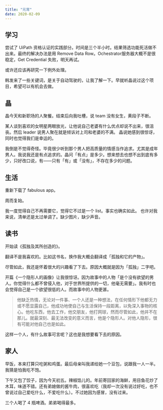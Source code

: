 ```yaml
---
title: "元宵"
date: 2020-02-09
---
```

## 学习
尝试了 UiPath 资格认证的实践部分。时间是三个半小时。结果筛选功能死活做不出来。最终的解决办法是用 Remove Data Row。Ochestrator服务器大概不是很稳定，Get Credential 失败，明天再试。

或许还应该再研究一下例外处理。

韩发来了一些关键词，是关于自动驾驶的，让我了解一下。早就听晶说过这个项目，希望可以有机会去做。

## 晶
晶今天和新职场的人聚餐。结束后向我吐槽，说 team 没有女生，黄段子不断。

某人谈到喜欢的女明星两眼放光，让他说自己老婆有什么优点却说不出来，很沮丧。然后 leader 说男人聚在就是倾诉对上司和老婆的不满。
晶说她感到很惊讶，同时也觉得我们是幸运的。

我倒是不觉得奇怪。毕竟很少听到那个男人把高质量的情感当作追求。尤其是成年男人。我说我还是有点追求的。晶问「有点」是多少。想来想去也想不出到底有多少，只好改口说，有——只有「有」或「没有」，不存在多少的问题。

## 生活
重新下载了 fabulous app。

周而复始。

我一度觉得自己不再需要它，觉得它不过是一个 list。事实也确实如此。
也许对我来说，清单还是太过单调了。缺少图片，缺少声音。

## 读书
开始读《孤独及其所创造的》。

翻译不是我喜欢的。比如这书名，换作我大概会翻译成「孤独和它的产物」。

尽管如此，我还是怀着很大的兴趣看了下去。原因大概就是因为「孤独」二字吧。

开篇《一个隐形人的画像》让我很惊讶。因为故事中的人物「是个没有欲望的男人。你觉得什么都不曾侵入他，对于世界所提供的一切，他毫无需要」。我有时也会觉得自己是一个欲望很低的人。而故事中的人物更甚。

> 他缺乏热情，无论对一件事、一个人还是一种想法，在任何情形下他都无力或不愿显露自己，他成功地使自己与生活保持一段距离，以免深入事物的核心。他吃东西，他去工作，他交朋友，他打网球，然而尽管如此，他并不在那儿。就最深刻、最无法改变的意义而言，他是个隐形人。对他人隐形，很有可能对他自己也是如此。  

这样一个人，有什么故事可言呢？这也是我想要看下去的原因。

## 家人
早饭，本来打算只吃粥和鸡蛋。最后母亲叫我递给她一个豆包，说跟我一人一半。我猜是怕我吃不饱。

下午又包了饺子，因为今天初五。辣椒馅儿的。年前寄回家的海鲜，用目鱼花炒了木耳，味道不错。还有弟媳做的酱牛肉，很喜欢吃（我却一次没有说过好吃，也不曾说过自己爱吃什么，不爱吃什么）。不过她因为感冒，没有过来。

三个人喝了 4 瓶啤酒。弟弟喝得最多。
